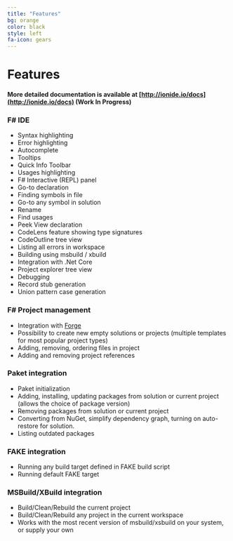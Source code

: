 ```yaml
---
title: "Features"
bg: orange
color: black
style: left
fa-icon: gears
---
```


# Features

#### More detailed documentation is available at [http://ionide.io/docs](http://ionide.io/docs) (Work In Progress)

### F# IDE

* Syntax highlighting
* Error highlighting
* Autocomplete
* Tooltips
* Quick Info Toolbar
* Usages highlighting
* F# Interactive (REPL) panel
* Go-to declaration
* Finding symbols in file
* Go-to any symbol in solution
* Rename
* Find usages
* Peek View declaration
* CodeLens feature showing type signatures
* CodeOutline tree view
* Listing all errors in workspace
* Building using msbuild / xbuild
* Integration with .Net Core
* Project explorer tree view
* Debugging
* Record stub generation
* Union pattern case generation

### F# Project management

* Integration with [Forge](https://fsharp-editing.github.io/Forge)
* Possibility to create new empty solutions or projects (multiple templates for most popular project types)
* Adding, removing, ordering files in project
* Adding and removing project references

### Paket integration

* Paket initialization
* Adding, installing, updating packages from solution or current project (allows the choice of package version)
* Removing packages from solution or current project
* Converting from NuGet, simplify dependency graph, turning on auto-restore for solution.
* Listing outdated packages

### FAKE integration

* Running any build target defined in FAKE build script
* Running default FAKE target

### MSBuild/XBuild integration

* Build/Clean/Rebuild the current project
* Build/Clean/Rebuild any project in the current workspace
* Works with the most recent version of msbuild/xsbuild on your system, or supply your own
